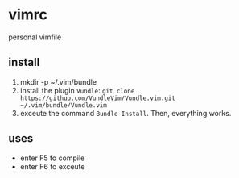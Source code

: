 # vimrc
personal vimfile

## install
1. mkdir -p ~/.vim/bundle
2. install the plugin `Vundle`:   `git clone https://github.com/VundleVim/Vundle.vim.git ~/.vim/bundle/Vundle.vim`
3. exceute the command `Bundle Install`. Then, everything works.
## uses
* enter F5 to compile
* enter F6 to exceute

